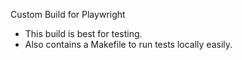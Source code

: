 Custom Build for Playwright

- This build is best for testing.
- Also contains a Makefile to run tests locally easily.
